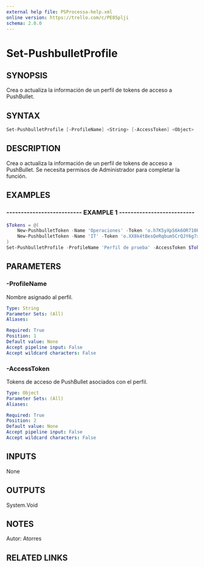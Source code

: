 ```yaml
---
external help file: PSProcessa-help.xml
online version: https://trello.com/c/PE85plji
schema: 2.0.0
---
```


# Set-PushbulletProfile

## SYNOPSIS
Crea o actualiza la información de un perfil de tokens de acceso a PushBullet.

## SYNTAX

```powershell
Set-PushbulletProfile [-ProfileName] <String> [-AccessToken] <Object>
```

## DESCRIPTION
Crea o actualiza la información de un perfil de tokens de acceso a PushBullet.
Se necesita permisos de Administrador para completar la función.

## EXAMPLES

### -------------------------- EXAMPLE 1 --------------------------
```powershell
$Tokens = @(
    New-PushbulletToken -Name 'Operaciones' -Token 'o.h7K5yXpS6k6OR710PKeWhXGGj4T15LGe'
    New-PushbulletToken -Name 'IT' -Token 'o.XX8k4tBesQeRqbum5CrQJY6g7xwEITRo'
)
Set-PushbulletProfile -ProfileName 'Perfil de prueba' -AccessToken $Tokens
```

## PARAMETERS

### -ProfileName
Nombre asignado al perfil.

```yaml
Type: String
Parameter Sets: (All)
Aliases: 

Required: True
Position: 1
Default value: None
Accept pipeline input: False
Accept wildcard characters: False
```

### -AccessToken
Tokens de acceso de PushBullet asociados con el perfil.

```yaml
Type: Object
Parameter Sets: (All)
Aliases: 

Required: True
Position: 2
Default value: None
Accept pipeline input: False
Accept wildcard characters: False
```

## INPUTS
None

## OUTPUTS

System.Void

## NOTES
Autor: Atorres

## RELATED LINKS

